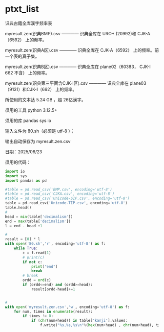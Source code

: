 # ptxt_list

识典古籍全库漢字频率表

myresult.zen(识典BMP).csv  ————  识典全库在 URO+ (20992)和 CJK-A（6592） 上的频率。

myresult.zen(识典A区).csv  ————  识典全库在  CJK-A（6592） 上的频率。前一个表的真子集。

myresult.zen(识典B区).csv  ————  识典全库在  plane02（60383， CJK-I 662 不含） 上的频率。

myresult.zen(识典第三平面含CJK-I区).csv  ————  识典全库在  plane03（9131）和CJK-I（662） 上的频率。


所使用的文本达 5.24 GB ，超 26亿漢字。


须用的工具 python 3.12.5+ 

须用的库 pandas sys io


输入文件为  80.sh（必须是 utf-8 ）； 

输出自动保存为 myresult.zen.csv


日期：2025/06/23




须用的代码：


```python
import io
import sys
import pandas as pd

#table = pd.read_csv('BMP.csv', encoding='utf-8')
#table = pd.read_csv('CJKA.csv', encoding='utf-8')
#table = pd.read_csv('Unicode-SIP.csv', encoding='utf-8')
table = pd.read_csv('Unicode-TIP.csv', encoding='utf-8')
table.head()
# 
head = min(table['decimalism'])
end = max(table['decimalism'])
l = end - head +1

# 
result = [0] * l
with open('80.sh','r', encoding='utf-8') as f:
    while True:
        c = f.read(1)
        # print(c)
        if not c:
            print("end")
            break
        # break
        ordd = ord(c)
        if (ordd<=end) and (ordd>=head):
            result[ordd-head]+=1


# 
with open('myresult.zen.csv','w', encoding='utf-8') as f:
    for num, times in enumerate(result):
        if times != 0:
            if (chr(num+head)) in table['kanji'].values:
                f.write("%s,%s,%s\n"%(hex(num+head) , chr(num+head), times ))

```








